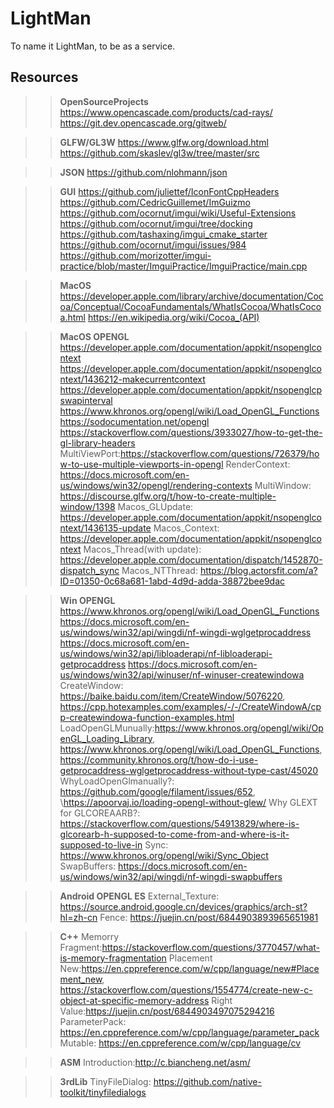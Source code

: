 # LightMan

To name it LightMan, to be as a service.

## Resources

>>**OpenSourceProjects**
https://www.opencascade.com/products/cad-rays/
https://git.dev.opencascade.org/gitweb/

>>**GLFW/GL3W**
https://www.glfw.org/download.html
https://github.com/skaslev/gl3w/tree/master/src

>>**JSON**
https://github.com/nlohmann/json

>>**GUI**
https://github.com/juliettef/IconFontCppHeaders
https://github.com/CedricGuillemet/ImGuizmo
https://github.com/ocornut/imgui/wiki/Useful-Extensions
https://github.com/ocornut/imgui/tree/docking
https://github.com/tashaxing/imgui_cmake_starter
https://github.com/ocornut/imgui/issues/984
https://github.com/morizotter/imgui-practice/blob/master/ImguiPractice/ImguiPractice/main.cpp

>>**MacOS**
https://developer.apple.com/library/archive/documentation/Cocoa/Conceptual/CocoaFundamentals/WhatIsCocoa/WhatIsCocoa.html
https://en.wikipedia.org/wiki/Cocoa_(API)

>>**MacOS OPENGL**
https://developer.apple.com/documentation/appkit/nsopenglcontext
https://developer.apple.com/documentation/appkit/nsopenglcontext/1436212-makecurrentcontext
https://developer.apple.com/documentation/appkit/nsopenglcpswapinterval
https://www.khronos.org/opengl/wiki/Load_OpenGL_Functions
https://sodocumentation.net/opengl
https://stackoverflow.com/questions/3933027/how-to-get-the-gl-library-headers
MultiViewPort:https://stackoverflow.com/questions/726379/how-to-use-multiple-viewports-in-opengl
RenderContext: https://docs.microsoft.com/en-us/windows/win32/opengl/rendering-contexts
MultiWindow: https://discourse.glfw.org/t/how-to-create-multiple-window/1398
Macos_GLUpdate: https://developer.apple.com/documentation/appkit/nsopenglcontext/1436135-update
Macos_Context: https://developer.apple.com/documentation/appkit/nsopenglcontext
Macos_Thread(with update): https://developer.apple.com/documentation/dispatch/1452870-dispatch_sync
Macos_NTThread: https://blog.actorsfit.com/a?ID=01350-0c68a681-1abd-4d9d-adda-38872bee9dac


>>**Win OPENGL**
https://www.khronos.org/opengl/wiki/Load_OpenGL_Functions
https://docs.microsoft.com/en-us/windows/win32/api/wingdi/nf-wingdi-wglgetprocaddress
https://docs.microsoft.com/en-us/windows/win32/api/libloaderapi/nf-libloaderapi-getprocaddress
https://docs.microsoft.com/en-us/windows/win32/api/winuser/nf-winuser-createwindowa
CreateWindow: https://baike.baidu.com/item/CreateWindow/5076220, https://cpp.hotexamples.com/examples/-/-/CreateWindowA/cpp-createwindowa-function-examples.html
LoadOpenGLMunually:https://www.khronos.org/opengl/wiki/OpenGL_Loading_Library, https://www.khronos.org/opengl/wiki/Load_OpenGL_Functions, https://community.khronos.org/t/how-do-i-use-getprocaddress-wglgetprocaddress-without-type-cast/45020
WhyLoadOpenGlmanually?: https://github.com/google/filament/issues/652, \https://apoorvaj.io/loading-opengl-without-glew/
Why GLEXT for GLCOREAARB?: https://stackoverflow.com/questions/54913829/where-is-glcorearb-h-supposed-to-come-from-and-where-is-it-supposed-to-live-in
Sync: https://www.khronos.org/opengl/wiki/Sync_Object
SwapBuffers: https://docs.microsoft.com/en-us/windows/win32/api/wingdi/nf-wingdi-swapbuffers

>>**Android OPENGL ES**
External_Texture: https://source.android.google.cn/devices/graphics/arch-st?hl=zh-cn
Fence: https://juejin.cn/post/6844903893965651981

>>**C++**
Memorry Fragment:https://stackoverflow.com/questions/3770457/what-is-memory-fragmentation
Placement New:https://en.cppreference.com/w/cpp/language/new#Placement_new, https://stackoverflow.com/questions/1554774/create-new-c-object-at-specific-memory-address
Right Value:https://juejin.cn/post/6844903497075294216
ParameterPack: https://en.cppreference.com/w/cpp/language/parameter_pack
Mutable: https://en.cppreference.com/w/cpp/language/cv

>>**ASM**
Introduction:http://c.biancheng.net/asm/

>>**3rdLib**
TinyFileDialog: https://github.com/native-toolkit/tinyfiledialogs

